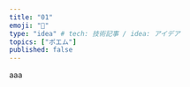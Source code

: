 ```yaml
---
title: "01"
emoji: "📑"
type: "idea" # tech: 技術記事 / idea: アイデア
topics: ["ポエム"]
published: false
---
```



aaa